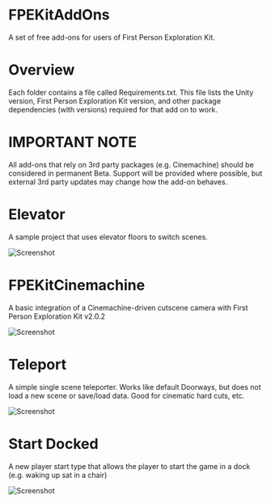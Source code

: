 # FPEKitAddOns
A set of free add-ons for users of First Person Exploration Kit.

# Overview 
Each folder contains a file called Requirements.txt. This file lists the Unity version, First Person Exploration Kit version, and other package dependencies (with versions) required for that add on to work.


# IMPORTANT NOTE
All add-ons that rely on 3rd party packages (e.g. Cinemachine) should be considered in permanent Beta. Support will be provided where possible, but external 3rd party updates may change how the add-on behaves.



# Elevator
A sample project that uses elevator floors to switch scenes.

![Screenshot](https://github.com/whilefun/FPEKitAddOns/blob/master/Elevator/Elevator.gif)

# FPEKitCinemachine
A basic integration of a Cinemachine-driven cutscene camera with First Person Exploration Kit v2.0.2

![Screenshot](https://github.com/whilefun/FPEKitAddOns/blob/master/FPEKitCinemachine/CinemachineCut.gif)

# Teleport
A simple single scene teleporter. Works like default Doorways, but does not load a new scene or save/load data. Good for cinematic hard cuts, etc.

![Screenshot](https://github.com/whilefun/FPEKitAddOns/blob/master/Teleport/Teleport.gif)

# Start Docked
A new player start type that allows the player to start the game in a dock (e.g. waking up sat in a chair)

![Screenshot](https://github.com/whilefun/FPEKitAddOns/blob/master/StartDocked/StartDocked.jpg)
